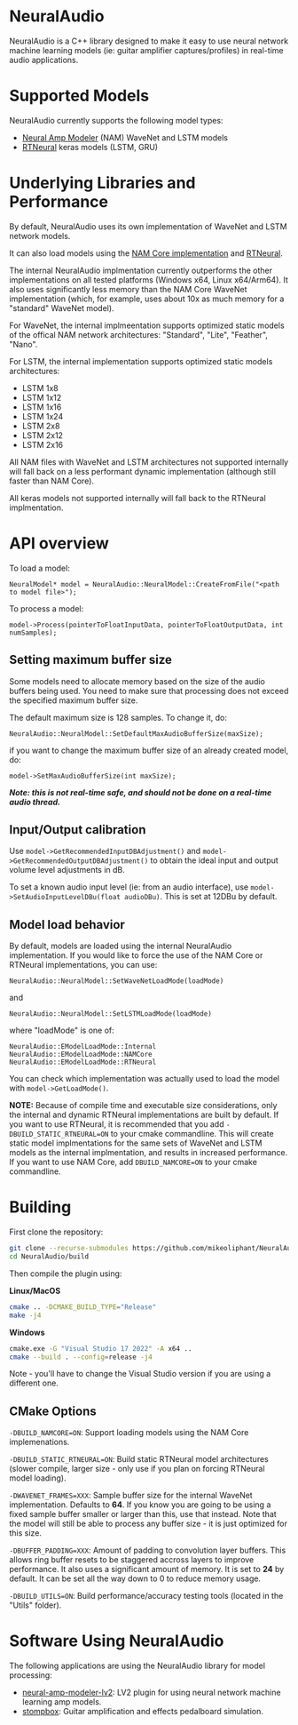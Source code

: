 # NeuralAudio

NeuralAudio is a C++ library designed to make it easy to use neural network machine learning models (ie: guitar amplifier captures/profiles) in real-time audio applications.

# Supported Models

NeuralAudio currently supports the following model types:

- [Neural Amp Modeler](https://github.com/sdatkinson/neural-amp-modeler) (NAM) WaveNet and LSTM models
- [RTNeural](https://github.com/jatinchowdhury18/RTNeural) keras models (LSTM, GRU)

# Underlying Libraries and Performance

By default, NeuralAudio uses its own implementation of WaveNet and LSTM network models.

It can also load models using the [NAM Core implementation](https://github.com/sdatkinson/NeuralAmpModelerCore) and [RTNeural](https://github.com/jatinchowdhury18/RTNeural).

The internal NeuralAudio implmentation currently outperforms the other implementations on all tested platforms (Windows x64, Linux x64/Arm64). It also uses significantly less memory than the NAM Core WaveNet implementation (which, for example, uses about 10x as much memory for a "standard" WaveNet model).

For WaveNet, the internal implmeentation supports optimized static models of the offical NAM network architectures:  "Standard", "Lite", "Feather", "Nano".

For LSTM, the internal implementation supports optimized static models architectures:

- LSTM 1x8
- LSTM 1x12
- LSTM 1x16
- LSTM 1x24
- LSTM 2x8
- LSTM 2x12
- LSTM 2x16

All NAM files with WaveNet and LSTM architectures not supported internally will fall back on a less performant dynamic implementation (although still faster than NAM Core).

All keras models not supported internally will fall back to the RTNeural implmentation.

# API overview

To load a model:
```
NeuralModel* model = NeuralAudio::NeuralModel::CreateFromFile("<path to model file>");
```

To process a model:

```
model->Process(pointerToFloatInputData, pointerToFloatOutputData, int numSamples);
```

## Setting maximum buffer size

Some models need to allocate memory based on the size of the audio buffers being used. You need to make sure that processing does not exceed the specified maximum buffer size.

The default maximum size is 128 samples. To change it, do:

```
NeuralAudio::NeuralModel::SetDefaultMaxAudioBufferSize(maxSize);
```

if you want to change the maximum buffer size of an already created model, do:

```
model->SetMaxAudioBufferSize(int maxSize);
```

***Note: this is not real-time safe, and should not be done on a real-time audio thread.***

## Input/Output calibration

Use ```model->GetRecommendedInputDBAdjustment()``` and ```model->GetRecommendedOutputDBAdjustment()``` to obtain the ideal input and output volume level adjustments in dB.

To set a known audio input level (ie: from an audio interface), use ```model->SetAudioInputLevelDBu(float audioDBu)```. This is set at 12DBu by default.

## Model load behavior

By default, models are loaded using the internal NeuralAudio implementation. If you would like to force the use of the NAM Core or RTNeural implementations, you can use:

```
NeuralAudio::NeuralModel::SetWaveNetLoadMode(loadMode)
```

and

```
NeuralAudio::NeuralModel::SetLSTMLoadMode(loadMode)
```

where "loadMode" is one of:

```
NeuralAudio::EModelLoadMode::Internal
NeuralAudio::EModelLoadMode::NAMCore
NeuralAudio::EModelLoadMode::RTNeural
```

You can check which implementation was actually used to load the model with ```model->GetLoadMode()```.

**NOTE:** Because of compile time and executable size considerations, only the internal and dynamic RTNeural implementations are built by default. If you want to use RTNeural, it is recommended that you add ```-DBUILD_STATIC_RTNEURAL=ON``` to your cmake commandline. This will create static model implmentations for the same sets of WaveNet and LSTM models as the internal implmentation, and results in increased performance. If you want to use NAM Core, add ```DBUILD_NAMCORE=ON``` to your cmake commandline.

# Building

First clone the repository:
```bash
git clone --recurse-submodules https://github.com/mikeoliphant/NeuralAudio
cd NeuralAudio/build
```

Then compile the plugin using:

**Linux/MacOS**
```bash
cmake .. -DCMAKE_BUILD_TYPE="Release"
make -j4
```

**Windows**
```bash
cmake.exe -G "Visual Studio 17 2022" -A x64 ..
cmake --build . --config=release -j4
```

Note - you'll have to change the Visual Studio version if you are using a different one.

## CMake Options

```-DBUILD_NAMCORE=ON```: Support loading models using the NAM Core implemenations.

```-DBUILD_STATIC_RTNEURAL=ON```: Build static RTNeural model architectures (slower compile, larger size - only use if you plan on forcing RTNeural model loading).

```-DWAVENET_FRAMES=XXX```: Sample buffer size for the internal WaveNet implementation. Defaults to **64**. If you know you are going to be using a fixed sample buffer smaller or larger than this, use that instead. Note that the model will still be able to process any buffer size - it is just optimized for this size.

```-DBUFFER_PADDING=XXX```: Amount of padding to convolution layer buffers. This allows ring buffer resets to be staggered accross layers to improve performance. It also uses a significant amount of memory. It is set to **24** by default. It can be set all the way down to 0 to reduce memory usage.

```-DBUILD_UTILS=ON```: Build performance/accuracy testing tools (located in the "Utils" folder).

# Software Using NeuralAudio

The following applications are using the NeuralAudio library for model processing:

- [neural-amp-modeler-lv2](https://github.com/mikeoliphant/neural-amp-modeler-lv2): LV2 plugin for using neural network machine learning amp models.
- [stompbox](https://github.com/mikeoliphant/stompbox): Guitar amplification and effects pedalboard simulation.
